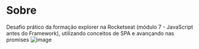 # Sobre
Desafio prático da formação explorer na Rocketseat (módulo 7 - JavaScript antes do Framework), utilizando conceitos de SPA e avançando nas promises
![image](https://github.com/LeonardoSantos16/Desafio-GithubFav-Rocketseat/assets/87033299/4ae5f475-c3e4-46e8-a07a-92175fc2bd36)
